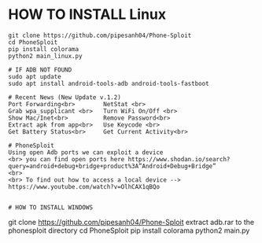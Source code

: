 # HOW TO INSTALL Linux
```
git clone https://github.com/pipesanh04/Phone-Sploit
cd PhoneSploit
pip install colorama
python2 main_linux.py

# IF ADB NOT FOUND
sudo apt update
sudo apt install android-tools-adb android-tools-fastboot

# Recent News (New Update v.1.2)
Port Forwarding<br>        NetStat <br>
Grab wpa_supplicant <br>   Turn WiFi On/Off <br>                
Show Mac/Inet<br>          Remove Password<br>
Extract apk from app<br>   Use Keycode <br>           
Get Battery Status<br>     Get Current Activity<br>   

# PhoneSploit 
Using open Adb ports we can exploit a device
<br> you can find open ports here https://www.shodan.io/search?query=android+debug+bridge+product%3A”Android+Debug+Bridge”
<br>
<br> To find out how to access a local device --> https://www.youtube.com/watch?v=OlhCAX1qBQo


# HOW TO INSTALL WINDOWS
```
git clone https://github.com/pipesanh04/Phone-Sploit
extract adb.rar to the phonesploit directory 
cd PhoneSploit
pip install colorama
python2 main.py
```
